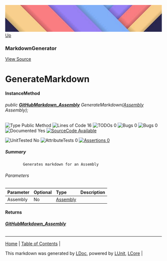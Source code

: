 ![](../Content/LDoc-banner-small.png "")
[Up](MarkdownGenerator.md)
### MarkdownGenerator
[View Source](../Markdown/MarkdownGenerator.cs)
# GenerateMarkdown
#### InstanceMethod
###### public **[GitHubMarkdown_Assembly](GitHubMarkdown_Assembly.md)** GenerateMarkdown(<a href="https://msdn.microsoft.com/en-us/library/system.reflection.assembly.aspx" alt="" target="_blank">Assembly</a> Assembly);

![Type Public Method](http://b.repl.ca/v1/Type-Public%20Method-blue.png "") ![Lines of Code 16](http://b.repl.ca/v1/Lines%20of%20Code-16-blue.png "") ![TODOs 0](http://b.repl.ca/v1/TODOs-0-green.png "") ![Bugs 0](http://b.repl.ca/v1/Bugs-0-green.png "") ![Bugs 0](http://b.repl.ca/v1/Bugs-0-green.png "") ![Documented Yes](http://b.repl.ca/v1/Documented-Yes-brightgreen.png "") [![SourceCode Available](http://b.repl.ca/v1/SourceCode-Available-brightgreen.png "")](../Markdown/MarkdownGenerator.cs#L206)

![UnitTested No](http://b.repl.ca/v1/UnitTested-No-lightgrey.png "") ![AttributeTests 0](http://b.repl.ca/v1/AttributeTests-0-lightgrey.png "") [![Assertions 0](http://b.repl.ca/v1/Assertions-0-lightgrey.png "")](../Markdown/MarkdownGenerator.cs)
##### Summary

            Generates markdown for an Assembly
            
###### Parameters

Parameter | Optional | Type | Description
:---  | :---  | :---  | :--- 
Assembly | No | <a href="https://msdn.microsoft.com/en-us/library/system.reflection.assembly.aspx" alt="" target="_blank">Assembly</a> | 

#### Returns
###### **[GitHubMarkdown_Assembly](GitHubMarkdown_Assembly.md)**


---

[Home](../../README.md) | [Table of Contents](../../TableOfContents.md) | 


This markdown was generated by [LDoc](https://github.com/CodeSingularity/LDoc), powered by [LUnit](https://github.com/CodeSingularity/LUnit), [LCore](https://github.com/CodeSingularity/LCore) | 

